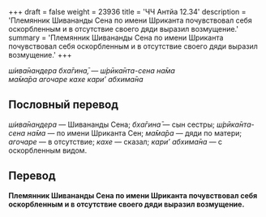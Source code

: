 +++
draft = false
weight = 23936
title = 'ЧЧ Антйа 12.34'
description = 'Племянник Шивананды Сена по имени Шриканта почувствовал себя оскорбленным и в отсутствие своего дяди выразил возмущение.'
summary = 'Племянник Шивананды Сена по имени Шриканта почувствовал себя оскорбленным и в отсутствие своего дяди выразил возмущение.'
+++

_ш́ива̄нандера бха̄гина̄, — ш́рӣка̄нта-сена на̄ма  
ма̄ма̄ра агочаре кахе кари’ абхима̄на_

## Пословный перевод

_ш́ива̄нандера_ — Шивананды Сена; _бха̄гина̄_ — сын сестры; _ш́рӣка̄нта_\-_сена_ _на̄ма_ — по имени Шриканта Сен; _ма̄ма̄ра_ — дяди по матери; _агочаре_ — в отсутствие; _кахе_ — сказал; _кари’_ _абхима̄на_ — с оскорбленным видом.

## Перевод

**Племянник Шивананды Сена по имени Шриканта почувствовал себя оскорбленным и в отсутствие своего дяди выразил возмущение.**
